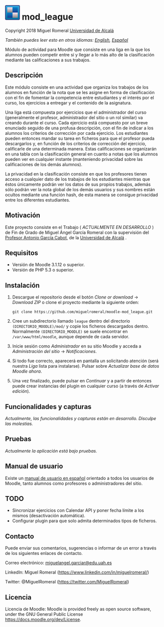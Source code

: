 
# ![alt](pix/mod_league.svg) mod_league

Copyright 2018 Miguel Romeral [Universidad de Alcalá](https://www.uah.es)

*También puedes leer esto en otros idiomas: [English](README.md), [Español](README.es.md)*

Módulo de actividad para Moodle que consiste en una liga en la que los alumnos pueden competir entre sí y llegar a lo más alto de la clasificación mediante las calificaciones a sus trabajos.

## Descripción

Este módulo consiste en una actividad que organiza los trabajos de los alumnos en función de la nota que se les asigne en forma de clasificación con el fin de fomentar la competencia entre estudiantes y el interés por el curso, los ejercicios a entregar y el contenido de la asignatura.

Una liga está compuesta por ejercicios que el administrador del curso (generalmente el profesor, administrador del sitio o un rol similar) va creando durante el curso.
Cada ejercicio está compuesto por un breve enunciado seguido de una profusa descripción, con el fin de indicar a los alumnos los criterios de corrección por cada ejercicio.
Los estudiantes pueden entonces mandar su tarea en ficheros para que el profesor pueda descargarlos y, en función de los criterios de corrección del ejercicio, calificarle de una determinada manera. Estas calificaciones se organizarán en una tabla con la clasificación general en cuanto a notas que los alumnos pueden ver en cualquier instante (manteniendo privacidad sobre las calificaciones de los demás alumnos).

La privacidad en la clasificación consiste en que los profesores tienen acceso a cualquier dato de los trabajos de los estudiantes mientras que éstos únicamente podrán ver los datos de sus propios trabajos, además sólo podrán ver la nota global de los demás usuarios y sus nombres están ocultos mediante una función hash, de esta manera se consigue privacidad entre los diferentes estudiantes.

## Motivación

Este proyecto consiste en el Trabajo ( *ACTUALMENTE EN DESARROLLO* ) de Fin de Grado de Miguel Ángel García Romeral con la supervisión del [Profesor Antonio García Cabot](https://www.uah.es/es/estudios/profesor/Antonio-Garcia-Cabot/), de la [Universidad de Alcalá](https://www.uah.es) .

## Requisitos

* Versión de Moodle 3.1.12 o superior.
* Versión de PHP 5.3 o superior.

## Instalación

1. Descargue el repositorio desde el botón *Clone or download* -> *Download ZIP* o clone el proyecto mediante la siguiente orden:

    ```
    git clone https://github.com/miguelromeral/moodle-mod_league.git
    ```

2. Cree un subdirectorio llamado ```league``` dentro del directorio ```(DIRECTORIO_MOODLE)/mod/``` y copie los ficheros descargados dentro. Normalmente ```(DIRECTORIO_MOODLE)``` se suele encontrar en ```/var/www/html/moodle```, aunque depende de cada servidor.

3. Inicie sesión como *Administrador* en su sitio Moodle y acceda a *Administración del sitio* -> *Notificaciones*.

4. Si todo fue correcto, aparecerá en pantalla un solicitando atención (será nuestra *Liga* lista para instalarse). Pulsar sobre *Actualizar base de datos Moodle ahora*.

5. Una vez finalizado, puede pulsar en *Continuar* y a partir de entonces puede crear instancias del plugin en cualquier curso (a través de *Activar edición*).

## Funcionalidades y capturas

*Actualmente, las funcionalidades y capturas están en desarrollo. Disculpe las molestias.*

[//]: # (## Recomendaciones)

## Pruebas

*Actualmente la aplicación está bajo pruebas.*

## Manual de usuario

Existe un [manual de usuario en español](manuals/es.pdf) orientado a todos los usuarios de Moodle, tanto alumnos como profesores o administradores del sitio.

## TODO

* Sincronizar ejercicios con Calendar API y poner fecha límite a los mismos (desactivación automática).
* Configurar plugin para que solo admita determinados tipos de ficheros.

## Contacto

Puede enviar sus comentarios, sugerencias o informar de un error a través de los siguientes enlaces de contacto.

Correo electrónico: miguelangel.garciar@edu.uah.es

LinkedIn: Miguel Romeral (https://www.linkedin.com/in/miguelromeral/)

Twitter: @MiguelRomeral (https://twitter.com/MiguelRomeral)

## Licencia

Licencia de Moodle: Moodle is provided freely as open source software, under the GNU General Public License <https://docs.moodle.org/dev/License>.